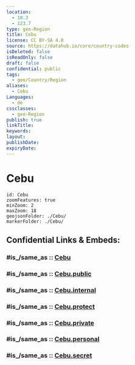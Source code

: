 ```yaml
---
location:
  - 10.3
  - 123.7
type: geo-Region
title: Cebu
license: CC BY-SA 4.0
source: https://datahub.io/core/country-codes
isDeleted: false
isReadOnly: false
draft: false
confidential: public
tags:
  - geo/Country/Region
aliases:
  - Cebu
Languages:
  - de
cssclasses:
  - geo-Region
publish: true
linkTitle:
keywords:
layout:
publishDate:
expiryDate:
---
```


# Cebu

```leaflet
id: Cebu
zoomFeatures: true 
minZoom: 2 
maxZoom: 18
geojsonFolder: ./Cebu/
markerFolder: ./Cebu/
```


## Confidential Links & Embeds: 

### #is_/same_as :: [Cebu](/_Standards/Earth/Continent/Asia/Asia~South~East/Malay_Archipelago/Philippines/Regions~Philippines/Cebu.md) 

### #is_/same_as :: [Cebu.public](/_public/Earth/Continent/Asia/Asia~South~East/Malay_Archipelago/Philippines/Regions~Philippines/Cebu.public.md) 

### #is_/same_as :: [Cebu.internal](/_internal/Earth/Continent/Asia/Asia~South~East/Malay_Archipelago/Philippines/Regions~Philippines/Cebu.internal.md) 

### #is_/same_as :: [Cebu.protect](/_protect/Earth/Continent/Asia/Asia~South~East/Malay_Archipelago/Philippines/Regions~Philippines/Cebu.protect.md) 

### #is_/same_as :: [Cebu.private](/_private/Earth/Continent/Asia/Asia~South~East/Malay_Archipelago/Philippines/Regions~Philippines/Cebu.private.md) 

### #is_/same_as :: [Cebu.personal](/_personal/Earth/Continent/Asia/Asia~South~East/Malay_Archipelago/Philippines/Regions~Philippines/Cebu.personal.md) 

### #is_/same_as :: [Cebu.secret](/_secret/Earth/Continent/Asia/Asia~South~East/Malay_Archipelago/Philippines/Regions~Philippines/Cebu.secret.md)

